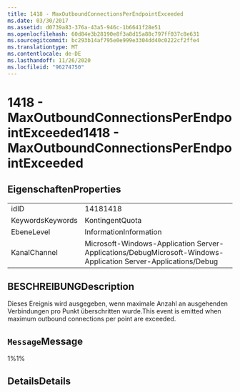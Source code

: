 ```yaml
---
title: 1418 - MaxOutboundConnectionsPerEndpointExceeded
ms.date: 03/30/2017
ms.assetid: d0739a83-376a-43a5-946c-1b6641f28e51
ms.openlocfilehash: 60d84e3b28190e8f3a8d15a88c797ff037c8e631
ms.sourcegitcommit: bc293b14af795e0e999e3304dd40c0222cf2ffe4
ms.translationtype: MT
ms.contentlocale: de-DE
ms.lasthandoff: 11/26/2020
ms.locfileid: "96274750"
---
```

# <a name="1418---maxoutboundconnectionsperendpointexceeded"></a><span data-ttu-id="5b9ff-102">1418 - MaxOutboundConnectionsPerEndpointExceeded</span><span class="sxs-lookup"><span data-stu-id="5b9ff-102">1418 - MaxOutboundConnectionsPerEndpointExceeded</span></span>

## <a name="properties"></a><span data-ttu-id="5b9ff-103">Eigenschaften</span><span class="sxs-lookup"><span data-stu-id="5b9ff-103">Properties</span></span>  
  
|||  
|-|-|  
|<span data-ttu-id="5b9ff-104">id</span><span class="sxs-lookup"><span data-stu-id="5b9ff-104">ID</span></span>|<span data-ttu-id="5b9ff-105">1418</span><span class="sxs-lookup"><span data-stu-id="5b9ff-105">1418</span></span>|  
|<span data-ttu-id="5b9ff-106">Keywords</span><span class="sxs-lookup"><span data-stu-id="5b9ff-106">Keywords</span></span>|<span data-ttu-id="5b9ff-107">Kontingent</span><span class="sxs-lookup"><span data-stu-id="5b9ff-107">Quota</span></span>|  
|<span data-ttu-id="5b9ff-108">Ebene</span><span class="sxs-lookup"><span data-stu-id="5b9ff-108">Level</span></span>|<span data-ttu-id="5b9ff-109">Information</span><span class="sxs-lookup"><span data-stu-id="5b9ff-109">Information</span></span>|  
|<span data-ttu-id="5b9ff-110">Kanal</span><span class="sxs-lookup"><span data-stu-id="5b9ff-110">Channel</span></span>|<span data-ttu-id="5b9ff-111">Microsoft-Windows-Application Server-Applications/Debug</span><span class="sxs-lookup"><span data-stu-id="5b9ff-111">Microsoft-Windows-Application Server-Applications/Debug</span></span>|  
  
## <a name="description"></a><span data-ttu-id="5b9ff-112">BESCHREIBUNG</span><span class="sxs-lookup"><span data-stu-id="5b9ff-112">Description</span></span>  

 <span data-ttu-id="5b9ff-113">Dieses Ereignis wird ausgegeben, wenn maximale Anzahl an ausgehenden Verbindungen pro Punkt überschritten wurde.</span><span class="sxs-lookup"><span data-stu-id="5b9ff-113">This event is emitted when maximum outbound connections per point are exceeded.</span></span>  
  
## <a name="message"></a><span data-ttu-id="5b9ff-114">`Message`</span><span class="sxs-lookup"><span data-stu-id="5b9ff-114">Message</span></span>  

 <span data-ttu-id="5b9ff-115">1%</span><span class="sxs-lookup"><span data-stu-id="5b9ff-115">1%</span></span>  
  
## <a name="details"></a><span data-ttu-id="5b9ff-116">Details</span><span class="sxs-lookup"><span data-stu-id="5b9ff-116">Details</span></span>
